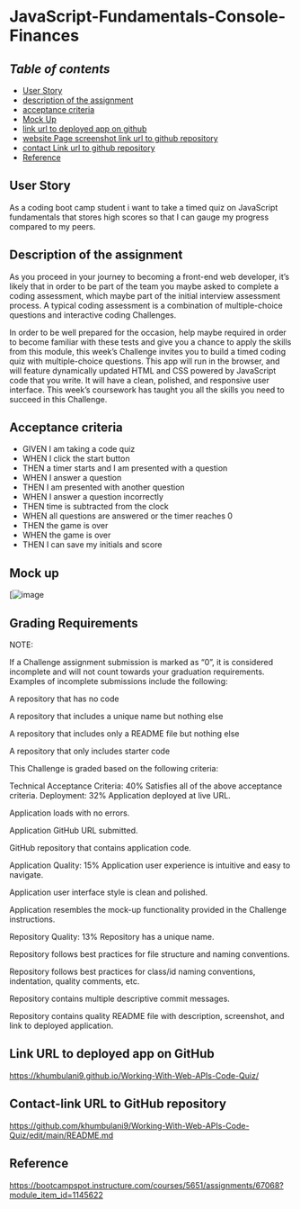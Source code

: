 # JavaScript-Fundamentals-Console-Finances

## **_Table of contents_** 

* [User Story](#User-Story) 
* [description of the assignment](#description-of-the-assignment)
* [acceptance criteria](#acceptance-criteria)
* [Mock Up](#Mock-Up) 
* [link url to deployed app on github](#link-url-to-deployed-app-on-github)
* [website Page screenshot link url to github repository](#website-page-screenshot-link-url-to-github-repository)
* [contact Link url to github repository](#contact-link-url-to-github-repository)
* [Reference](#Reference)

## User Story

As  a coding boot camp student
i want to take a timed quiz on JavaScript fundamentals that stores high scores
so that I can gauge my progress compared to my peers.

## Description of the assignment

As you proceed in your journey to becoming a front-end web developer, it’s likely that in order to be part of the team you maybe asked to complete a coding assessment, which maybe part of the initial interview assessment process. A typical coding assessment is a combination of multiple-choice questions and interactive coding Challenges.

In order to be well prepared for the occasion, help maybe required in order to become familiar with these tests and give you a chance to apply the skills from this module, this week’s Challenge invites you to build a timed coding quiz with multiple-choice questions. This app will run in the browser, and will feature dynamically updated HTML and CSS powered by JavaScript code that you write. It will have a clean, polished, and responsive user interface. This week’s coursework has taught you all the skills you need to succeed in this Challenge.

## Acceptance criteria

* GIVEN I am taking a code quiz
* WHEN I click the start button
* THEN a timer starts and I am presented with a question
* WHEN I answer a question
* THEN I am presented with another question
* WHEN I answer a question incorrectly
* THEN time is subtracted from the clock
* WHEN all questions are answered or the timer reaches 0
* THEN the game is over
* WHEN the game is over
* THEN I can save my initials and score

## Mock up

[![image](https://github.com/khumbulani9/Working-With-Web-APIs-Code-Quiz/assets/146132836/3edb15b7-1004-4168-b25e-b654d44a556b)

## Grading Requirements

NOTE:

If a Challenge assignment submission is marked as “0”, it is considered incomplete and will not count towards your graduation requirements. Examples of incomplete submissions include the following:

A repository that has no code

A repository that includes a unique name but nothing else

A repository that includes only a README file but nothing else

A repository that only includes starter code

This Challenge is graded based on the following criteria:

Technical Acceptance Criteria: 40%
Satisfies all of the above acceptance criteria.
Deployment: 32%
Application deployed at live URL.

Application loads with no errors.

Application GitHub URL submitted.

GitHub repository that contains application code.

Application Quality: 15%
Application user experience is intuitive and easy to navigate.

Application user interface style is clean and polished.

Application resembles the mock-up functionality provided in the Challenge instructions.

Repository Quality: 13%
Repository has a unique name.

Repository follows best practices for file structure and naming conventions.

Repository follows best practices for class/id naming conventions, indentation, quality comments, etc.

Repository contains multiple descriptive commit messages.

Repository contains quality README file with description, screenshot, and link to deployed application.

## Link URL to deployed app on GitHub

 https://khumbulani9.github.io/Working-With-Web-APIs-Code-Quiz/ 

## Contact-link URL to GitHub repository

https://github.com/khumbulani9/Working-With-Web-APIs-Code-Quiz/edit/main/README.md

## Reference

https://bootcampspot.instructure.com/courses/5651/assignments/67068?module_item_id=1145622 

